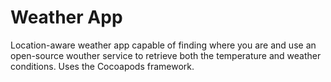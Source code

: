 # Weather App

Location-aware weather app capable of finding where you are and use an open-source wouther service to retrieve both the temperature and weather conditions. Uses the Cocoapods framework.
